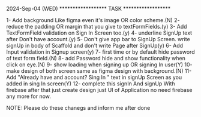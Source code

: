 2024-Sep-04 (WED) ****************** TASK ******************

1- Add background Like figma even it's image OR color scheme.(N)
2- reduce the padding OR margin that you give to textFormFields.(y)
3- Add TextFormField validation on Sign In Screen too.(y)
4- underline SignUp text after Don't have account.(y)
5- Don't give app bar to SignUp Screen. write signUp in body of Scaffold and don't write Page after SignUp(y)
6- Add Input validation in Signup screen(y)
7- first time or by default hide password of text form field.(N)
8- add Password hide and show functionality when click on eye.(N)
9- show loading when signing up OR signing In user(Y)
10- make design of both screen same as figma design with background.(N)
11- Add "Already have and account? Sing In " text in signUp Screen as you added in sing In screen(Y)
12- complete this signIn And signUp With firebase after that just create design just UI of Application no need firebase any more for now.

NOTE: Please do these chanegs and inform me after done 